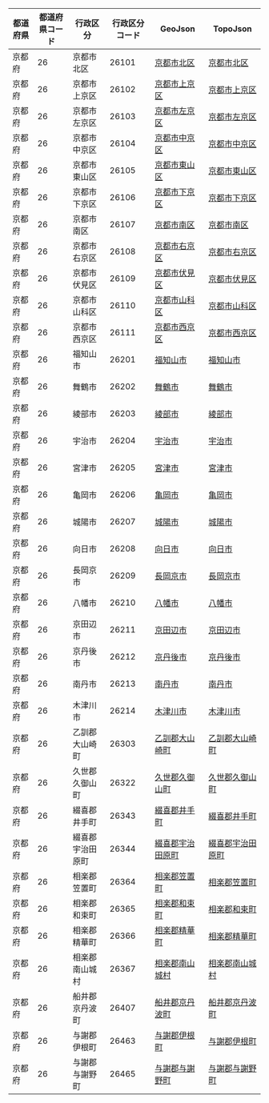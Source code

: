 | 都道府県 | 都道府県コード | 行政区分 | 行政区分コード | GeoJson | TopoJson |
|-----------|--------------|--------- |--------------|------|------|
| 京都府 | 26 | 京都市北区 | 26101 | [京都市北区](/geojson/cities/26/26101.json) | [京都市北区](/topojson/cities/26/26101.topojson) |
| 京都府 | 26 | 京都市上京区 | 26102 | [京都市上京区](/geojson/cities/26/26102.json) | [京都市上京区](/topojson/cities/26/26102.topojson) |
| 京都府 | 26 | 京都市左京区 | 26103 | [京都市左京区](/geojson/cities/26/26103.json) | [京都市左京区](/topojson/cities/26/26103.topojson) |
| 京都府 | 26 | 京都市中京区 | 26104 | [京都市中京区](/geojson/cities/26/26104.json) | [京都市中京区](/topojson/cities/26/26104.topojson) |
| 京都府 | 26 | 京都市東山区 | 26105 | [京都市東山区](/geojson/cities/26/26105.json) | [京都市東山区](/topojson/cities/26/26105.topojson) |
| 京都府 | 26 | 京都市下京区 | 26106 | [京都市下京区](/geojson/cities/26/26106.json) | [京都市下京区](/topojson/cities/26/26106.topojson) |
| 京都府 | 26 | 京都市南区 | 26107 | [京都市南区](/geojson/cities/26/26107.json) | [京都市南区](/topojson/cities/26/26107.topojson) |
| 京都府 | 26 | 京都市右京区 | 26108 | [京都市右京区](/geojson/cities/26/26108.json) | [京都市右京区](/topojson/cities/26/26108.topojson) |
| 京都府 | 26 | 京都市伏見区 | 26109 | [京都市伏見区](/geojson/cities/26/26109.json) | [京都市伏見区](/topojson/cities/26/26109.topojson) |
| 京都府 | 26 | 京都市山科区 | 26110 | [京都市山科区](/geojson/cities/26/26110.json) | [京都市山科区](/topojson/cities/26/26110.topojson) |
| 京都府 | 26 | 京都市西京区 | 26111 | [京都市西京区](/geojson/cities/26/26111.json) | [京都市西京区](/topojson/cities/26/26111.topojson) |
| 京都府 | 26 | 福知山市 | 26201 | [福知山市](/geojson/cities/26/26201.json) | [福知山市](/topojson/cities/26/26201.topojson) |
| 京都府 | 26 | 舞鶴市 | 26202 | [舞鶴市](/geojson/cities/26/26202.json) | [舞鶴市](/topojson/cities/26/26202.topojson) |
| 京都府 | 26 | 綾部市 | 26203 | [綾部市](/geojson/cities/26/26203.json) | [綾部市](/topojson/cities/26/26203.topojson) |
| 京都府 | 26 | 宇治市 | 26204 | [宇治市](/geojson/cities/26/26204.json) | [宇治市](/topojson/cities/26/26204.topojson) |
| 京都府 | 26 | 宮津市 | 26205 | [宮津市](/geojson/cities/26/26205.json) | [宮津市](/topojson/cities/26/26205.topojson) |
| 京都府 | 26 | 亀岡市 | 26206 | [亀岡市](/geojson/cities/26/26206.json) | [亀岡市](/topojson/cities/26/26206.topojson) |
| 京都府 | 26 | 城陽市 | 26207 | [城陽市](/geojson/cities/26/26207.json) | [城陽市](/topojson/cities/26/26207.topojson) |
| 京都府 | 26 | 向日市 | 26208 | [向日市](/geojson/cities/26/26208.json) | [向日市](/topojson/cities/26/26208.topojson) |
| 京都府 | 26 | 長岡京市 | 26209 | [長岡京市](/geojson/cities/26/26209.json) | [長岡京市](/topojson/cities/26/26209.topojson) |
| 京都府 | 26 | 八幡市 | 26210 | [八幡市](/geojson/cities/26/26210.json) | [八幡市](/topojson/cities/26/26210.topojson) |
| 京都府 | 26 | 京田辺市 | 26211 | [京田辺市](/geojson/cities/26/26211.json) | [京田辺市](/topojson/cities/26/26211.topojson) |
| 京都府 | 26 | 京丹後市 | 26212 | [京丹後市](/geojson/cities/26/26212.json) | [京丹後市](/topojson/cities/26/26212.topojson) |
| 京都府 | 26 | 南丹市 | 26213 | [南丹市](/geojson/cities/26/26213.json) | [南丹市](/topojson/cities/26/26213.topojson) |
| 京都府 | 26 | 木津川市 | 26214 | [木津川市](/geojson/cities/26/26214.json) | [木津川市](/topojson/cities/26/26214.topojson) |
| 京都府 | 26 | 乙訓郡大山崎町 | 26303 | [乙訓郡大山崎町](/geojson/cities/26/26303.json) | [乙訓郡大山崎町](/topojson/cities/26/26303.topojson) |
| 京都府 | 26 | 久世郡久御山町 | 26322 | [久世郡久御山町](/geojson/cities/26/26322.json) | [久世郡久御山町](/topojson/cities/26/26322.topojson) |
| 京都府 | 26 | 綴喜郡井手町 | 26343 | [綴喜郡井手町](/geojson/cities/26/26343.json) | [綴喜郡井手町](/topojson/cities/26/26343.topojson) |
| 京都府 | 26 | 綴喜郡宇治田原町 | 26344 | [綴喜郡宇治田原町](/geojson/cities/26/26344.json) | [綴喜郡宇治田原町](/topojson/cities/26/26344.topojson) |
| 京都府 | 26 | 相楽郡笠置町 | 26364 | [相楽郡笠置町](/geojson/cities/26/26364.json) | [相楽郡笠置町](/topojson/cities/26/26364.topojson) |
| 京都府 | 26 | 相楽郡和束町 | 26365 | [相楽郡和束町](/geojson/cities/26/26365.json) | [相楽郡和束町](/topojson/cities/26/26365.topojson) |
| 京都府 | 26 | 相楽郡精華町 | 26366 | [相楽郡精華町](/geojson/cities/26/26366.json) | [相楽郡精華町](/topojson/cities/26/26366.topojson) |
| 京都府 | 26 | 相楽郡南山城村 | 26367 | [相楽郡南山城村](/geojson/cities/26/26367.json) | [相楽郡南山城村](/topojson/cities/26/26367.topojson) |
| 京都府 | 26 | 船井郡京丹波町 | 26407 | [船井郡京丹波町](/geojson/cities/26/26407.json) | [船井郡京丹波町](/topojson/cities/26/26407.topojson) |
| 京都府 | 26 | 与謝郡伊根町 | 26463 | [与謝郡伊根町](/geojson/cities/26/26463.json) | [与謝郡伊根町](/topojson/cities/26/26463.topojson) |
| 京都府 | 26 | 与謝郡与謝野町 | 26465 | [与謝郡与謝野町](/geojson/cities/26/26465.json) | [与謝郡与謝野町](/topojson/cities/26/26465.topojson) |
